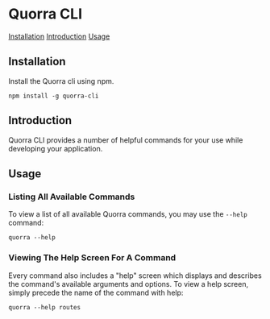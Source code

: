 # Quorra CLI

[Installation](#installation)
[Introduction](#introduction)
[Usage](#usage)

## Installation

Install the Quorra cli using npm.

```
npm install -g quorra-cli
```

## Introduction

Quorra CLI provides a number of helpful commands for your use while developing your application.


## Usage

### Listing All Available Commands

To view a list of all available Quorra commands, you may use the `--help` command:

```
quorra --help
```
### Viewing The Help Screen For A Command

Every command also includes a "help" screen which displays and describes the command's available arguments and
options. To view a help screen, simply precede the name of the command with help:

```
quorra --help routes
```